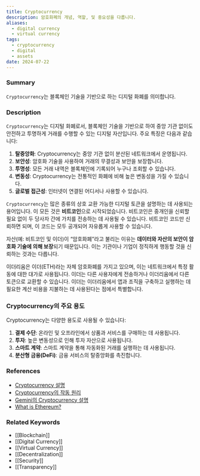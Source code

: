```yaml
---
title: Cryptocurrency
description: 암호화폐의 개념, 역할, 및 중요성을 다룹니다.
aliases:
  - digital currency
  - virtual currency
tags:
  - cryptocurrency
  - digital
  - assets
date: 2024-07-22
---
```

### Summary

`Cryptocurrency`는 블록체인 기술을 기반으로 하는 디지털 화폐를 의미합니다.

### Description

`Cryptocurrency`는 디지털 화폐로서, 블록체인 기술을 기반으로 하여 중앙 기관 없이도 안전하고 투명하게 거래를 수행할 수 있는 디지털 자산입니다. 주요 특징은 다음과 같습니다:

1. **탈중앙화**: Cryptocurrency는 중앙 기관 없이 분산된 네트워크에서 운영됩니다.
2. **보안성**: 암호화 기술을 사용하여 거래의 무결성과 보안을 보장합니다.
3. **투명성**: 모든 거래 내역은 블록체인에 기록되어 누구나 조회할 수 있습니다.
4. **변동성**: Cryptocurrency는 전통적인 화폐에 비해 높은 변동성을 가질 수 있습니다.
5. **글로벌 접근성**: 인터넷이 연결된 어디서나 사용할 수 있습니다.

`Cryptocurrency`는 많은 종류의 상호 교환 가능한 디지털 토큰을 설명하는 데 사용되는 용어입니다. 이 모든 것은 **비트코인**으로 시작되었습니다. 비트코인은 중개인을 신뢰할 필요 없이 두 당사자 간에 가치를 전송하는 데 사용될 수 있습니다. 비트코인 코드만 신뢰하면 되며, 이 코드는 모두 공개되어 자유롭게 사용할 수 있습니다.

자산(예: 비트코인 및 이더)이 “암호화폐”라고 불리는 이유는 **데이터와 자산의 보안이 암호화 기술에 의해 보장**되기 때문입니다. 이는 기관이나 기업이 정직하게 행동할 것을 신뢰하는 것과는 다릅니다.

이더리움은 이더(ETH)라는 자체 암호화폐를 가지고 있으며, 이는 네트워크에서 특정 활동에 대한 대가로 사용됩니다. 이더는 다른 사용자에게 전송하거나 이더리움에서 다른 토큰으로 교환할 수 있습니다. 이더는 이더리움에서 앱과 조직을 구축하고 실행하는 데 필요한 계산 비용을 지불하는 데 사용된다는 점에서 특별합니다.

### Cryptocurrency의 주요 용도

Cryptocurrency는 다양한 용도로 사용될 수 있습니다:

1. **결제 수단**: 온라인 및 오프라인에서 상품과 서비스를 구매하는 데 사용됩니다.
2. **투자**: 높은 변동성으로 인해 투자 자산으로 사용됩니다.
3. **스마트 계약**: 스마트 계약을 통해 자동화된 거래를 실행하는 데 사용됩니다.
4. **분산형 금융(DeFi)**: 금융 서비스의 탈중앙화를 촉진합니다.

### References

- [Cryptocurrency 설명](https://en.wikipedia.org/wiki/Cryptocurrency)
- [Cryptocurrency의 작동 원리](https://ethereum.org/en/glossary/#cryptocurrency)
- [Gemini의 Cryptocurrency 설명](https://www.gemini.com/cryptopedia/search?query=cryptocurrency)
- [What is Ethereum?](https://ethereum.org/en/what-is-ethereum/)

### Related Keywords

- [[Blockchain]]
- [[Digital Currency]]
- [[Virtual Currency]]
- [[Decentralization]]
- [[Security]]
- [[Transparency]]

